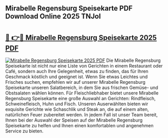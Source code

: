 ## Mirabelle Regensburg Speisekarte PDF Download Online 2025 TNJoI

# <h2><a href="http://gc9yn9.nevu.top/?p=Mirabelle+Regensburg+Speisekarte">🔗 👉🔴 Mirabelle Regensburg Speisekarte 2025 PDF</a></h2>

[![Mirabelle Regensburg Speisekarte 2025 PDF](https://i.imgur.com/dBaPXMq.png)](http://gc9yn9.nevu.top/?p=Mirabelle+Regensburg+Speisekarte)
Die Mirabelle Regensburg Speisekarte ist nicht nur eine Liste von Gerichten in einem Restaurant oder Café, sondern auch Ihre Gelegenheit, etwas zu finden, das für Ihren Geschmack köstlich und geeignet ist. Wenn Sie etwas Leichtes und Frisches suchen, empfehlen wir auf unserer Mirabelle Regensburg Speisekarte unseren Salatbereich, in dem Sie aus frischen Gemüse- und Obstsalaten wählen können. Für Fleischliebhaber bietet unsere Mirabelle Regensburg Speisekarte eine große Auswahl an Gerichten: Rindfleisch, Schweinefleisch, Huhn und Fisch. Unseren Auserwählten bieten wir exquisite Gerichte wie Schaschlik und Steak an, die auf einem alten, natürlichen Feuer zubereitet werden. In jedem Fall ist unser Team bereit, Ihnen bei der Auswahl der Speisen auf der Mirabelle Regensburg Speisekarte zu helfen und Ihnen einen komfortablen und angenehmen Service zu bieten.

